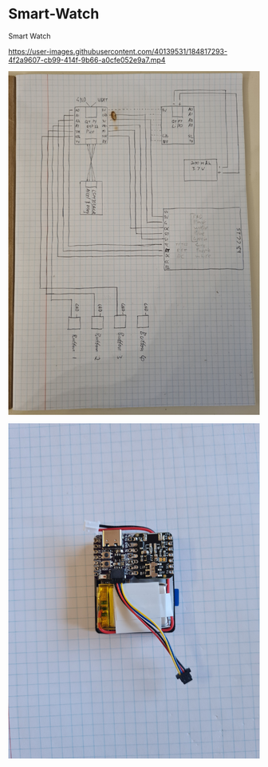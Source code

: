 # Smart-Watch
Smart Watch 

https://user-images.githubusercontent.com/40139531/184817293-4f2a9607-cb99-414f-9b66-a0cfe052e9a7.mp4

![](assets/diagram.jpg)

![](assets/img2.jpg)
